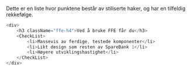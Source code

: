 Dette er en liste hvor punktene består av stiliserte haker, og har en tilfeldig rekkefølge.

```js
<div>
    <h3 className="ffe-h4">Ved å bruke FFE får du</h3>
    <CheckList>
        <li>Massevis av ferdige, testede komponenter</li>
        <li>Likt design som resten av SpareBank 1</li>
        <li>Høyere utviklingshastighet</li>
    </CheckList>
</div>
```
